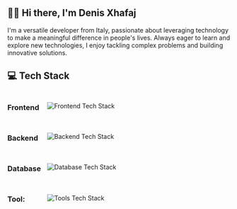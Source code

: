 
## 👨‍💻 Hi there, I'm Denis Xhafaj

I'm a versatile developer from Italy, passionate about leveraging technology to make a meaningful difference in people's lives. Always eager to learn and explore new technologies, I enjoy tackling complex problems and building innovative solutions.


## 💻 Tech Stack

<div style="display: flex; align-items: center; gap: 10px; margin-bottom: 10px;">
    <div style="width: 80px;"><h3>Frontend</h3></div>
    <img src="https://skillicons.dev/icons?i=html,css,js,react" alt="Frontend Tech Stack">
     <br>
</div>

<div style="display: flex; align-items: center; gap: 10px; margin-bottom: 10px;">
    <div style="width: 80px;"><h3>Backend</h3></div>
    <img src="https://skillicons.dev/icons?i=nodejs,express" alt="Backend Tech Stack">
     <br>
</div>

<div style="display: flex; align-items: center; gap: 10px; margin-bottom: 10px;">
    <div style="width: 80px;"><h3>Database</h3></div>
    <img src="https://skillicons.dev/icons?i=mysql" alt="Database Tech Stack">
     <br>
</div>

<div style="display: flex; align-items: center; gap: 10px; margin-bottom: 10px;">
    <div style="width: 80px;"><h3>Tool:</h3></div>
    <img src="https://skillicons.dev/icons?i=figma,linux,git" alt="Tools Tech Stack">
     <br>
</div>

